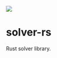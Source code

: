 [![](http://meritbadge.herokuapp.com/solver)](https://crates.io/crates/solver)

# solver-rs
Rust solver library.